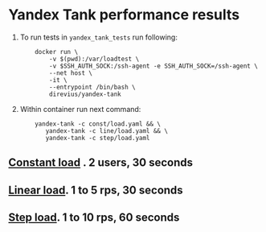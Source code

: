# Yandex Tank performance results

1. To run tests in `yandex_tank_tests` run following:
    ```
        docker run \
            -v $(pwd):/var/loadtest \
            -v $SSH_AUTH_SOCK:/ssh-agent -e SSH_AUTH_SOCK=/ssh-agent \
            --net host \
            -it \
            --entrypoint /bin/bash \
            direvius/yandex-tank
    ```
2. Within container run next command:
    ```
        yandex-tank -c const/load.yaml && \ 
           yandex-tank -c line/load.yaml && \ 
           yandex-tank -c step/load.yaml
   ```
    

## [Constant load](https://overload.yandex.net/353940) . 2 users, 30 seconds
## [Linear load](https://overload.yandex.net/353941). 1 to 5 rps, 30 seconds
## [Step load](https://overload.yandex.net/353942). 1 to 10 rps, 60 seconds